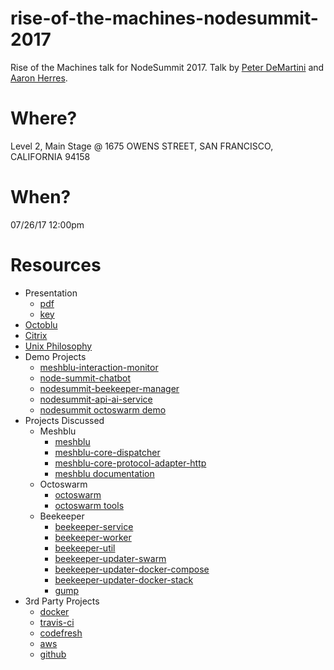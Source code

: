 # rise-of-the-machines-nodesummit-2017

Rise of the Machines talk for NodeSummit 2017. Talk by [Peter DeMartini](https://github.com/peterdemartini) and [Aaron Herres](https://github.com/redaphid).

# Where?

Level 2, Main Stage @ 1675 OWENS STREET, SAN FRANCISCO, CALIFORNIA 94158

# When?

07/26/17 12:00pm

# Resources

* Presentation
  - [pdf](/rise-of-the-machines.pdf)
  - [key](/rise-of-the-machines.key)
* [Octoblu](https://www.octoblu.com/)
* [Citrix](https://www.citrix.com/)
* [Unix Philosophy](http://www.faqs.org/docs/artu/ch01s06.html)
* Demo Projects
  - [meshblu-interaction-monitor](https://github.com/octoblu/meshblu-interaction-monitor)
  - [node-summit-chatbot](https://github.com/octoblu/node-summit-chatbot)
  - [nodesummit-beekeeper-manager](https://github.com/octoblu/nodesummit-beekeeper-manager)
  - [nodesummit-api-ai-service](https://github.com/octoblu/nodesummit-api-ai-service)
  - [nodesummit octoswarm demo](https://github.com/peterdemartini/octoswarm-stacks)
* Projects Discussed
  - Meshblu
    - [meshblu](https://github.com/octoblu/meshblu)
    - [meshblu-core-dispatcher](https://github.com/octoblu/meshblu-core-dispatcher)
    - [meshblu-core-protocol-adapter-http](https://github.com/octoblu/meshblu-core-protocol-adapter-http)
    - [meshblu documentation](https://developer.octoblu.com/v1.0/docs/meshblu)
  - Octoswarm
    - [octoswarm](https://github.com/octoblu/octoswarm)
    - [octoswarm tools](https://github.com/octoblu/ops-tools-octoswarm)
  - Beekeeper
    - [beekeeper-service](https://github.com/octoblu/beekeeper-service)
    - [beekeeper-worker](https://github.com/octoblu/beekeeper-worker)
    - [beekeeper-util](https://github.com/octoblu/beekeeper-util)
    - [beekeeper-updater-swarm](https://github.com/octoblu/beekeeper-updater-swarm)
    - [beekeeper-updater-docker-compose](https://github.com/octoblu/beekeeper-updater-docker-compose)
    - [beekeeper-updater-docker-stack](https://github.com/octoblu/beekeeper-updater-docker-stack)
    - [gump](https://github.com/octoblu/unix-dev-tools-gump)
* 3rd Party Projects
  - [docker](https://www.docker.com)
  - [travis-ci](https://travis-ci.org)
  - [codefresh](https://codefresh.io/)
  - [aws](https://aws.amazon.com/)
  - [github](https://github.com/)
